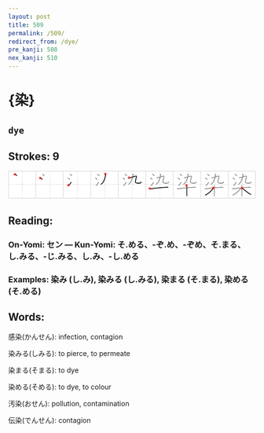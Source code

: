 ```yaml
---
layout: post
title: 509
permalink: /509/
redirect_from: /dye/
pre_kanji: 508
nex_kanji: 510
---
```


# {染}

## `dye`

## Strokes: 9

<div class="stroke"><img src="../images/E69F93.png" /></div>

## Reading:

### On-Yomi: セン &mdash; Kun-Yomi: そ.める、-ぞ.め、-ぞめ、そ.まる、し.みる、-じ.みる、し.み、-し.める

### Examples: 染み (し.み), 染みる (し.みる), 染まる (そ.まる), 染める (そ.める)

## Words:

感染(かんせん): infection, contagion

染みる(しみる): to pierce, to permeate

染まる(そまる): to dye

染める(そめる): to dye, to colour

汚染(おせん): pollution, contamination

伝染(でんせん): contagion
